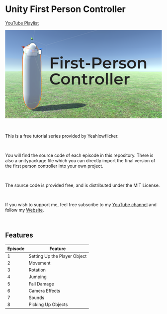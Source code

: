 # Unity First Person Controller

[YouTube Playlist](https://www.youtube.com/playlist?list=PLS7jk2aVN8G6s4KM7TV0EJz8_04KquJbX)

![](https://github.com/YeahlowflickerProduction/Unity-First-Person-Controller/blob/master/series%20thumbnail.png?raw=true)

<br>

This is a free tutorial series provided by Yeahlowflicker.

<br>

You will find the source code of each episode in this repository. There is also a unitypackage file which you can directly import the final version of the first person controller into your own project.

<br>

The source code is provided free, and is distributed under the MIT License.

<br>

If you wish to support me, feel free subscribe to my [YouTube channel](https://www.youtube.com/channel/UCATag7uzDpitt7lZ_9hdp4Q) and follow my [Website](https://yeahlowflicker.com).

<br>

## Features
| Episode | Feature |
| ---- | ---- |
| 1 | Setting Up the Player Object |
| 2 | Movement |
| 3 | Rotation |
| 4 | Jumping |
| 5 | Fall Damage |
| 6 | Camera Effects |
| 7 | Sounds | 
| 8 | Picking Up Objects |
